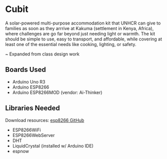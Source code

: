 # Cubit
A solar-powered multi-purpose accommodation kit that UNHCR can give to families as soon as they arrrive at Kakuma (settlement in Kenya, Africa), where challenges are go far beyond just needing light or warmth. The kit should be simple to use, easy to transport, and affordable, while covering at least one of the essential needs like cooking, lighting, or safety.

~ Expanded from class design work

## Boards Used
- Arduino Uno R3
- Arduino ESP8266
- Arduino ESP8266MOD (vendor: Ai-Thinker)

## Libraries Needed
Download resources: [esp8266 GitHub](https://github.com/esp8266/Arduino/tree/master/libraries)
- ESP8266WiFi
- ESP8266WebServer
- DHT
- LiquidCrystal (installed w/ Arduino IDE)
- espnow



